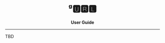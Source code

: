 <p align="center">
  <h1 align="center">ᵍ🆄🆁🅻</h1>
  <p align="center"><strong>User Guide</strong></p>
</p>

---

TBD